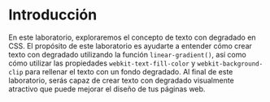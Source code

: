 # Introducción

En este laboratorio, exploraremos el concepto de texto con degradado en CSS. El propósito de este laboratorio es ayudarte a entender cómo crear texto con degradado utilizando la función `linear-gradient()`, así como cómo utilizar las propiedades `webkit-text-fill-color` y `webkit-background-clip` para rellenar el texto con un fondo degradado. Al final de este laboratorio, serás capaz de crear texto con degradado visualmente atractivo que puede mejorar el diseño de tus páginas web.
